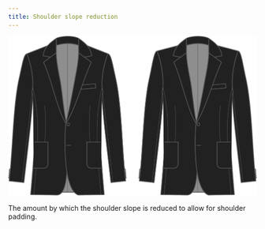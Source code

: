```yaml
---
title: Shoulder slope reduction
---
```


![Shoulder slope reduction](shoulderslopereduction.svg)

The amount by which the shoulder slope is reduced to allow for shoulder padding.